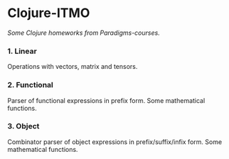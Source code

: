 # Clojure-ITMO
*Some Clojure homeworks from Paradigms-courses.*

### 1. Linear
Operations with vectors, matrix and tensors.
### 2. Functional
Parser of functional expressions in prefix form. Some mathematical functions.
### 3. Object
Combinator parser of object expressions in prefix/suffix/infix form. Some mathematical functions.

